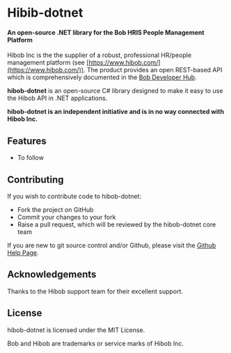 # Hibib-dotnet

#### An open-source .NET library for the Bob HRIS People Management Platform

Hibob Inc is the the supplier of a robust, professional HR/people management platform (see [https://www.hibob.com/](https://www.hibob.com/)).  The product provides an open REST-based API which is comprehensively documented in the [Bob Developer Hub](https://apidocs.hibob.com/). 

**hibob-dotnet** is an open-source C# library designed to make it easy to use the Hibob API in .NET applications.  

**hibob-dotnet is an independent initiative and is in no way connected with Hibob Inc.**

## Features

* To follow

## Contributing

If you wish to contribute code to hibob-dotnet:

* Fork the project on GitHub
* Commit your changes to your fork
* Raise a pull request, which will be reviewed by the hibob-dotnet core team

If you are new to git source control and/or Github, please visit the [Github Help Page](https://help.github.com/).

## Acknowledgements

Thanks to the Hibob support team for their excellent support.

## License

hibob-dotnet is licensed under the MIT License.

Bob and Hibob are trademarks or service marks of Hibob Inc.
